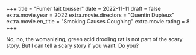 +++
title = "Fumer fait tousser"
date = 2022-11-11
draft = false
extra.movie.year = 2022
extra.movie.directors = "Quentin Dupieux"
extra.movie.en_title = "Smoking Causes Coughing"
extra.movie.rating = 8
+++

No, no, the womanizing, green acid drooling rat is not part of the scary story. But I can tell a scary story if you want. Do you?<!-- more -->